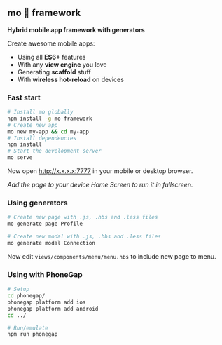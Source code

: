 ## mo 🐍 framework

**Hybrid mobile app framework with generators**

Create awesome mobile apps:
* Using all **ES6+** features
* With any **view engine** you love
* Generating **scaffold** stuff
* With **wireless hot-reload** on devices

### Fast start
```bash
# Install mo globally
npm install -g mo-framework
# Create new app
mo new my-app && cd my-app
# Install dependencies
npm install
# Start the development server
mo serve
```
Now open http://x.x.x.x:7777 in your mobile or desktop browser. 

*Add the page to your device Home Screen to run it in fullscreen.*

### Using generators
```bash
# Create new page with .js, .hbs and .less files
mo generate page Profile

# Create new modal with .js, .hbs and .less files
mo generate modal Connection
```
Now edit `views/components/menu/menu.hbs` to include new page to menu.

### Using with PhoneGap
```bash
# Setup
cd phonegap/
phonegap platform add ios
phonegap platform add android
cd ../

# Run/emulate
npm run phonegap
```
